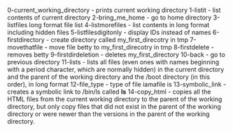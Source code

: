 0-current_working_directory - prints current working directory
1-listit - list contents of current directory
2-bring_me_home - go to home directory
3-listfiles long format file list
4-listmorefiles - list contents in long format including hidden files
5-listfilesdigitonly - display IDs instead of names
6-firstdirectory - create directory called my_first_direcotry in tmp
7-movethatfile - move file betty to my_first_direcotry in tmp
8-firstdelete - removes betty
9-firstdirdeletion - deletes my_first_directory
10-back - go to previous directory
11-lists - lists all files (even ones with names beginning with a period character, which are normally hidden) in the current directory and the parent of the working directory and the /boot directory (in this order), in long format
12-file_type - type of file iamafile is
13-symbolic_link - creates a symbolic link to /bin/ls called __ls__
14-copy_html - copies all the HTML files from the current working directory to the parent of the working directory, but only copy files that did not exist in the parent of the working directory or were newer than the versions in the parent of the working directory.
